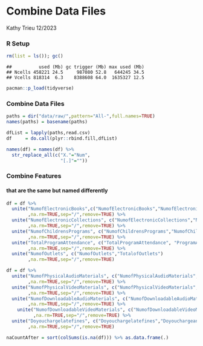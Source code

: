 Combine Data Files
================
Kathy Trieu
12/2023

### R Setup

``` r
rm(list = ls()); gc()
```

    ##          used (Mb) gc trigger (Mb) max used (Mb)
    ## Ncells 458221 24.5     987080 52.8   644245 34.5
    ## Vcells 818314  6.3    8388608 64.0  1635327 12.5

``` r
pacman::p_load(tidyverse)
```

### Combine Data Files

``` r
paths = dir("data/raw/",pattern="All-",full.names=TRUE)
names(paths) = basename(paths)
```

``` r
dfList = lapply(paths,read.csv)
df     = do.call(plyr::rbind.fill,dfList)
```

``` r
names(df) = names(df) %>% 
  str_replace_all(c("X."="Num",
                    "[.]"=""))
```

### Combine Features

#### that are the same but named differently

``` r
df = df %>%
  unite("NumofElectronicBooks",c("NumofElectronicBooks","NumofElectronicBooksinCollection","TotalElectronicBooks")
        ,na.rm=TRUE,sep="/",remove=TRUE) %>%
  unite("NumofElectronicCollections", c("NumofElectronicCollections","NumofElectronicCollectionsinCollection")
        ,na.rm=TRUE,sep="/",remove=TRUE) %>%
  unite("NumofChildrensPrograms", c("NumofChildrensPrograms","NumofChildrensProgramscalculated","ofChildrensProgramscalculated")
        ,na.rm=TRUE,sep="/",remove=TRUE) %>%
  unite("TotalProgramAttendance", c("TotalProgramAttendance", "ProgramAttendance")
        ,na.rm=TRUE,sep="/",remove=TRUE) %>%
  unite("NumofOutlets", c("NumofOutlets","TotalofOutlets")
        ,na.rm=TRUE,sep="/",remove=TRUE)

df = df %>%
  unite("NumofPhysicalAudioMaterials", c("NumofPhysicalAudioMaterials","NumofPhysicalAudioMaterialsinCollection")
        ,na.rm=TRUE,sep="/",remove=TRUE) %>%
  unite("NumofPhysicalVideoMaterials", c("NumofPhysicalVideoMaterials","NumofPhysicalVideoMaterialsinCollection")
        ,na.rm=TRUE,sep="/",remove=TRUE) %>%
  unite("NumofDownloadableAudioMaterials", c("NumofDownloadableAudioMaterials","NumofDownloadableAudioMaterialsinCollection")
        ,na.rm=TRUE,sep="/",remove=TRUE) %>%
    unite("NumofDownloadableVideoMaterials", c("NumofDownloadableVideoMaterials","NumofDownloadableVideoMaterialsinCollection")
          ,na.rm=TRUE,sep="/",remove=TRUE) %>%
  unite("Doyouchargelatefines", c("Doyouchargelatefines","Doyouchargeanypatronslatefinesforphysicalmaterials")
        ,na.rm=TRUE,sep="/",remove=TRUE)

naCountAfter = sort(colSums(is.na(df))) %>% as.data.frame(.)
```
